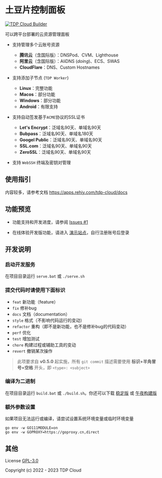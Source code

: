 # 土豆片控制面板

[![TDP Cloud Builder](https://github.com/open-tdp/tdp-cloud/actions/workflows/release.yml/badge.svg)](https://github.com/open-tdp/tdp-cloud/actions/workflows/release.yml)

可以跨平台部署的云资源管理面板

- 支持管理多个云账号资源

  - **腾讯云**（含国际版）：DNSPod、CVM、Lighthouse
  - **阿里云**（含国际版）：AliDNS (*doing*)、ECS、SWAS
  - **CloudFlare**：DNS、Custom Hostnames

- 支持添加子节点 (`TDP Worker`)

  - **Linux**：完整功能
  - **Macos**：部分功能
  - **Windows**：部分功能
  - **Android**：有限支持

- 支持自动签发基于`ACME`协议的SSL证书

  - **Let's Encrypt**：泛域名90天、单域名90天
  - **Bubpass**：泛域名90天、单域名180天
  - **Googel Public**：泛域名90天、单域名90天
  - **SSL.com**：泛域名90天、单域名90天
  - **ZeroSSL**：泛域名90天、单域名90天

- 支持 `WebSSH` 终端及密钥对管理

## 使用指引

内容较多，请参考文档 <https://apps.rehiy.com/tdp-cloud/docs>

## 功能预览

- 功能支持和开发进度，请参阅 [Issues #1](https://github.com/open-tdp/tdp-cloud/issues/1)

- 在线体验开发版功能，请进入 [演示站点](https://apps.rehiy.com/tdp-cloud/preview)，自行注册账号后登录

## 开发说明

### 启动开发服务

在项目目录运行  `serve.bat` 或 `./serve.sh`

### 提交代码时请使用下面标识

- `feat` 新功能（feature）
- `fix` 修补bug
- `docs` 文档（documentation）
- `style` 格式（不影响代码运行的变动）
- `refactor` 重构（即不是新功能，也不是修补bug的代码变动）
- `perf` 优化
- `test` 增加测试
- `chore` 构建过程或辅助工具的变动
- `revert` 撤销某次操作

> 此项要求自 **v0.5.0** 起实施，所有 `git commit` 描述需要使用 **标识+半角冒号+空格** 开头，即 `<type>: <subject>`

### 编译为二进制

在项目目录运行 `build.bat` 或 `./build.sh`。你还可以下载 [稳定版](https://apps.rehiy.com/tdp-cloud/release) 或 [午夜构建版](https://apps.rehiy.com/tdp-cloud/nightly)

### 额外参数设置

如果项目无法运行或编译，请尝试设置系统环境变量或临时环境变量

```shell
go env -w GO111MODULE=on
go env -w GOPROXY=https://goproxy.cn,direct
```

## 其他

License [GPL-3.0](https://www.gnu.org/licenses/gpl-3.0.txt)

Copyright (c) 2022 - 2023 TDP Cloud
